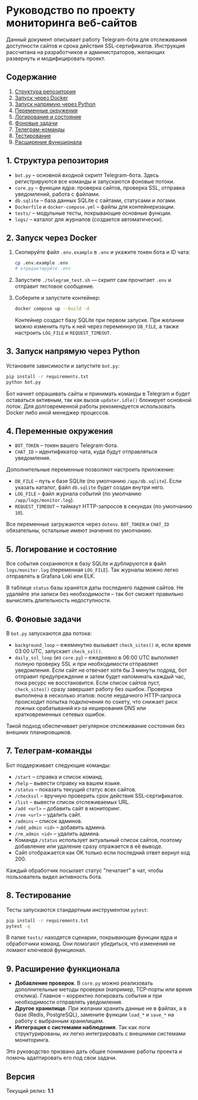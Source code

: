 # Руководство по проекту мониторинга веб-сайтов

Данный документ описывает работу Telegram-бота для отслеживания доступности
сайтов и срока действия SSL‑сертификатов. Инструкция рассчитана на разработчиков
и администраторов, желающих развернуть и модифицировать проект.

## Содержание

1. [Структура репозитория](#structure)
2. [Запуск через Docker](#docker)
3. [Запуск напрямую через Python](#python-run)
4. [Переменные окружения](#env)
5. [Логирование и состояние](#logging)
6. [Фоновые задачи](#background)
7. [Телеграм-команды](#commands)
8. [Тестирование](#tests)
9. [Расширение функционала](#extend)

<a name="structure"></a>
## 1. Структура репозитория

- `bot.py` – основной входной скрипт Telegram-бота. Здесь регистрируются все
  команды и запускаются фоновые потоки.
- `core.py` – функции ядра: проверка сайтов, проверка SSL, отправка
  уведомлений, работа с файлами.
- `db.sqlite` – база данных SQLite с сайтами, статусами и логами.
- `Dockerfile` и `docker-compose.yml` – файлы для контейнеризации.
- `tests/` – модульные тесты, покрывающие основные функции.
- `logs/` – каталог для журналов (создается автоматически).

<a name="docker"></a>
## 2. Запуск через Docker

1. Скопируйте файл `.env.example` в `.env` и укажите токен бота и ID чата:
   ```bash
   cp .env.example .env
   # отредактируйте .env
   ```

2. Запустите `./telegram_test.sh` — скрипт сам прочитает `.env` и отправит тестовое сообщение.

3. Соберите и запустите контейнер:
   ```bash
   docker compose up --build -d
   ```
    Контейнер создаст базу SQLite при первом запуске. При желании можно изменить
    путь к ней через переменную `DB_FILE`, а также настроить `LOG_FILE` и
    `REQUEST_TIMEOUT`.

<a name="python-run"></a>
## 3. Запуск напрямую через Python

Установите зависимости и запустите `bot.py`:
```bash
pip install -r requirements.txt
python bot.py
```
Бот начнет опрашивать сайты и принимать команды в Telegram и будет оставаться
активным, так как вызов `updater.idle()` блокирует основной поток. Для
долговременной работы рекомендуется использовать Docker либо иной менеджер
процессов.

<a name="env"></a>
## 4. Переменные окружения

- `BOT_TOKEN` – токен вашего Telegram-бота.
- `CHAT_ID` – идентификатор чата, куда будут отправляться уведомления.

Дополнительные переменные позволяют настроить приложение:

- `DB_FILE` – путь к базе SQLite (по умолчанию `/app/db.sqlite`). Если указать
  каталог, файл `db.sqlite` будет создан внутри него.
- `LOG_FILE` – файл журнала событий (по умолчанию `/app/logs/monitor.log`).
- `REQUEST_TIMEOUT` – таймаут HTTP-запросов в секундах (по умолчанию `10`).

Все переменные загружаются через `dotenv`. `BOT_TOKEN` и `CHAT_ID` обязательны,
остальные имеют значения по умолчанию.

<a name="logging"></a>
## 5. Логирование и состояние

Все события сохраняются в базу SQLite и дублируются в файл `logs/monitor.log`
(переменная `LOG_FILE`). Так журналы можно легко отправлять в Grafana Loki или
ELK.

В таблице `status` базы хранятся даты последнего падения сайтов. Не удаляйте эти
записи без необходимости – так бот сможет правильно вычислять длительность
недоступности.

<a name="background"></a>
## 6. Фоновые задачи

В `bot.py` запускаются два потока:

- `background_loop` – ежеминутно вызывает `check_sites()` и, если время 03:00
  UTC, запускает `check_ssl()`.
- `daily_ssl_loop` (из `core.py`) – ежедневно в 06:00 UTC выполняет полную
  проверку SSL и при необходимости отправляет уведомления.
Если сайт не отвечает хотя бы 3 минуты подряд, бот отправит предупреждение и
затем будет напоминать каждый час, пока ресурс не восстановится. Если список
сайтов пуст, `check_sites()` сразу завершает работу без ошибок.
Проверка выполнена в несколько этапов: после неудачного HTTP‑запроса происходит
попытка подключения по сокету, что снижает риск ложных срабатываний из‑за
кеширования DNS или кратковременных сетевых ошибок.

Такой подход обеспечивает регулярное отслеживание состояния без внешних планировщиков.

<a name="commands"></a>
## 7. Телеграм-команды

Бот поддерживает следующие команды:


- `/start` – справка и список команд.
- `/help` – вывести справку на вашем языке.
- `/status` – показать текущий статус всех сайтов.
- `/checkssl` – вручную проверить срок действия SSL‑сертификатов.
- `/list` – вывести список отслеживаемых URL.
- `/add <url>` – добавить сайт в мониторинг.
- `/rem <url>` – удалить сайт.
- `/admins` – список админов.
- `/add_admin <id>` – добавить админа.
- `/rm_admin <id>` – удалить админа.
- Команда `/status` использует актуальный список сайтов, поэтому добавление или
  удаление сразу отражается в её выводе.
- Сайт отображается как OK только если последний ответ вернул код 200.


Каждый обработчик посылает статус "печатает" в чат, чтобы пользователь видел активность бота.

<a name="tests"></a>
## 8. Тестирование

Тесты запускаются стандартным инструментом `pytest`:
```bash
pip install -r requirements.txt
pytest -q
```
В папке `tests/` находятся сценарии, покрывающие функции ядра и обработчики
команд. Они помогают убедиться, что изменения не ломают ключевой функционал.

<a name="extend"></a>
## 9. Расширение функционала

- **Добавление проверок**. В `core.py` можно реализовать дополнительные методы
  проверки (например, TCP‑порты или время отклика). Главное – корректно
  логировать события и при необходимости отправлять уведомления.
- **Другое хранилище**. При желании хранить данные не в файлах, а в базе (Redis,
  PostgreSQL), замените функции `load_*` и `save_*` на работу с выбранным
  хранилищем.
- **Интеграция с системами наблюдения**. Так как логи структурированы,
  их легко интегрировать с внешними системами мониторинга.

Это руководство призвано дать общее понимание работы проекта и помочь
адаптировать его под свои задачи.

## Версия

Текущий релиз: **1.1**
